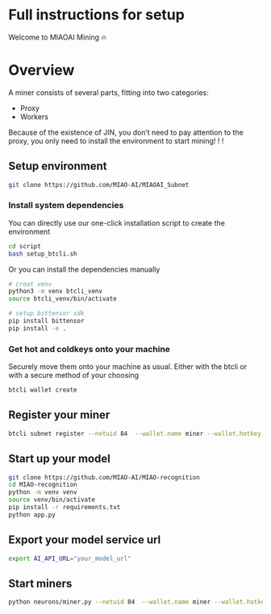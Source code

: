 # Full instructions for setup

Welcome to MIAOAI Mining 🔥

# Overview
A miner consists of several parts, fitting into two categories:

- Proxy
- Workers

Because of the existence of JIN, you don’t need to pay attention to the proxy, you only need to install the environment to start mining! ! !

## Setup environment
```bash
git clone https://github.com/MIAO-AI/MIAOAI_Subnet
```

### Install system dependencies
You can directly use our one-click installation script to create the environment
```bash
cd script
bash setup_btcli.sh
```
Or you can install the dependencies manually
```bash
# creat venv 
python3 -m venv btcli_venv
source btcli_venv/bin/activate

# setup bittensor sdk
pip install bittensor
pip install -e .
```

### Get hot and coldkeys onto your machine
Securely move them onto your machine as usual. Either with the btcli or with a secure method of your choosing
```bash
btcli wallet create
```
## Register your miner
```bash
btcli subnet register --netuid 84  --wallet.name miner --wallet.hotkey miner
```
## Start up your model
```bash
git clone https://github.com/MIAO-AI/MIAO-recognition
cd MIAO-recognition
python -m venv venv
source venv/bin/activate
pip install -r requirements.txt
python app.py 
```

## Export your model service url
```bash
export AI_API_URL="your_model_url"
```
## Start miners
```bash
python neurons/miner.py --netuid 84  --wallet.name miner --wallet.hotkey miner --logging.debug
```

